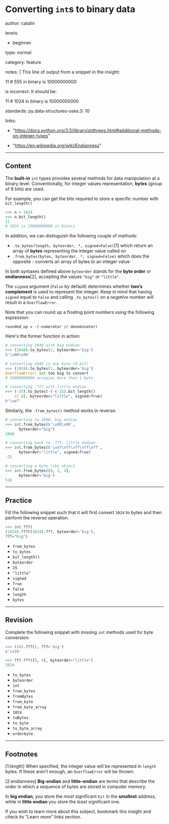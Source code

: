 # Converting `int`s to binary data
author: catalin

levels:

  - beginner

type: normal

category: feature

notes: |
  This line of output from a snippet in the insight:

  11 # 555 in binary is 10000000000

  is incorrect. It should be:

  11 # 1024 in binary is 10000000000

standards:
  py.data-structures-uses.3: 10

links:

  - "https://docs.python.org/3.5/library/stdtypes.html#additional-methods-on-integer-types"

  - "https://en.wikipedia.org/wiki/Endianness"

---
## Content

The **built-in** `int` types provides several methods for data manipulation at a binary level. Conventionally, for integer values representation, **bytes** (group of 8 bits) are used.

For example, you can get the bits required to store a specific number with `bit_length()`
```python
>>> n = 1024
>>> n.bit_length()
11
# 1024 is 10000000000 in binary
```

In addition, we can distinguish the following couple of methods:
- `.to_bytes(length, byteorder, *, signed=False)`[1] which return an array of **bytes** representing the integer value called on
- `.from_bytes(bytes, byteorder, *, signed=False)` which does the opposite - converts an array of bytes to an integer value

In both syntaxes defined above `byteorder` stands for the **byte order** or **endianness**[2], accepting the values `"big"` or `"little"`.

The `signed` argument (`False` by default) determines whether **two’s complement** is used to represent the integer. Keep in mind that having `signed` equal to `False` and calling `.to_bytes()` on a *negative* number will result in a `OverflowError`.

Note that you can round up a floating point numbers using the following expression:
```
rounded_up = -(-numerator // denominator)
```

Here's the former function in action:
```py
# converting 2048 with big endian
>>> (2048).to_bytes(2, byteorder='big')
b'\x08\x00'

# converting 2048 in one byte (8 bit)
>>> (1024).to_bytes(1, byteorder='big')
OverflowError: int too big to convert
# 10000000000 occupies more than 1 byte

# converting -777 with little endian
>>> (-25).to_bytes(-(-(-25).bit_length()
    // 8), byteorder="little", signed=True)
b'\xe7'
```

Similarly, the `.from_bytes()` method works in reverse:
```py
# converting to 2048, big endian
>>> int.from_bytes(b'\x08\x00',
      byteorder="big")
2048

# converting back to -777, little endian
>>> int.from_bytes(b'\xe7\xff\xff\xff\xff',
      byteorder="little", signed=True)
-25

# converting a byte-like object
>>> int.from_bytes([0, 2, 4],
      byteorder='big')
516
```

---
## Practice


Fill the following snippet such that it will first convert `1024` to bytes and then perform the reverse operation.
```py
>>> int.???(
(1024).???((1024).???, byteorder='big'),
???="big")
```

* `from_bytes`
* `to_bytes`
* `bit_length()`
* `byteorder`
* `25`
* `"little"`
* `signed`
* `True`
* `false`
* `length`
* `bytes`

---
## Revision

Complete the following snippet with missing `int` methods used for byte conversion:
```py
>>> (16).???(1, ???='big')
b'\x10'

>>> ???.???([0, 4], byteorder="little")
1024

```

* `to_bytes`
* `byteorder`
* `int`
* `from_bytes`
* `fromBytes`
* `from_byte`
* `from_byte_array`
* `1024`
* `toBytes`
* `to_byte`
* `to_byte_array`
* `orderbyte`

---
## Footnotes

[1:length]
When specified, the integer value will be represented in `length` bytes. If these aren't enough, an `OverflowError` will be thrown.

[2:endianness]
**Big-endian** and **little-endian** are terms that describe the order in which a sequence of bytes are stored in computer memory.

In **big endian**, you store the *most* significant `bit` in the **smallest** address, while in **little endian** you store the *least* significant one.

If you wish to learn more about this subject, bookmark this insight and check its "Learn more" links section.
